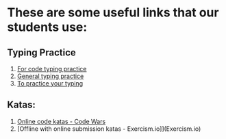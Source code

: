 # These are some useful links that our students use:

## Typing Practice

1. [For code typing practice](Typing.io)
1. [General typing practice](typingclub.com)
1. [To practice your typing](typeracer.com)


## Katas:

1. [Online code katas - Code Wars](codewars.com)
1. [Offline with online submission katas - Exercism.io]](Exercism.io)
